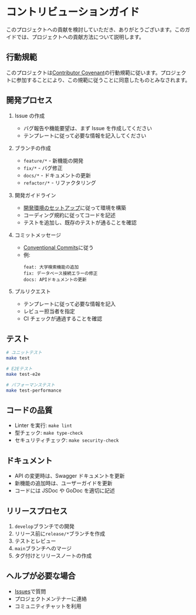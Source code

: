 # コントリビューションガイド

このプロジェクトへの貢献を検討していただき、ありがとうございます。このガイドでは、プロジェクトへの貢献方法について説明します。

## 行動規範

このプロジェクトは[Contributor Covenant](https://www.contributor-covenant.org/version/2/0/code_of_conduct/)の行動規範に従います。プロジェクトに参加することにより、この規範に従うことに同意したものとみなされます。

## 開発プロセス

1. Issue の作成

   - バグ報告や機能要望は、まず Issue を作成してください
   - テンプレートに従って必要な情報を記入してください

2. ブランチの作成

   - `feature/*` - 新機能の開発
   - `fix/*` - バグ修正
   - `docs/*` - ドキュメントの更新
   - `refactor/*` - リファクタリング

3. 開発ガイドライン

   - [開発環境のセットアップ](../development/setup.md)に従って環境を構築
   - コーディング規約に従ってコードを記述
   - テストを追加し、既存のテストが通ることを確認

4. コミットメッセージ

   - [Conventional Commits](https://www.conventionalcommits.org/)に従う
   - 例:
     ```
     feat: 大学検索機能の追加
     fix: データベース接続エラーの修正
     docs: APIドキュメントの更新
     ```

5. プルリクエスト
   - テンプレートに従って必要な情報を記入
   - レビュー担当者を指定
   - CI チェックが通過することを確認

## テスト

```bash
# ユニットテスト
make test

# E2Eテスト
make test-e2e

# パフォーマンステスト
make test-performance
```

## コードの品質

- Linter を実行: `make lint`
- 型チェック: `make type-check`
- セキュリティチェック: `make security-check`

## ドキュメント

- API の変更時は、Swagger ドキュメントを更新
- 新機能の追加時は、ユーザーガイドを更新
- コードには JSDoc や GoDoc を適切に記述

## リリースプロセス

1. `develop`ブランチでの開発
2. リリース前に`release/*`ブランチを作成
3. テストとレビュー
4. `main`ブランチへのマージ
5. タグ付けとリリースノートの作成

## ヘルプが必要な場合

- [Issues](https://github.com/yourusername/UniversityEntranceExamSubjectNavi/issues)で質問
- プロジェクトメンテナーに連絡
- コミュニティチャットを利用
